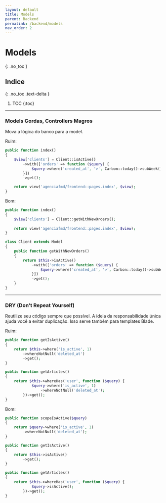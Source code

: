 ```yaml
---
layout: default
title: Models
parent: Backend
permalink: /backend/models
nav_order: 2
---
```


# Models
{: .no_toc }

## Indice
{: .no_toc .text-delta }

1. TOC
{:toc}

---

### Models Gordas, Controllers Magros

Mova a lógica do banco para a model.

Ruim:

```php
public function index()
{
    $view['clients'] = Client::isActive()
        ->with(['orders' => function ($query) {
            $query->where('created_at', '>', Carbon::today()->subWeek());
        }])
        ->get();

    return view('agenciafmd/frontend::pages.index', $view);
}
```

Bom:

```php
public function index()
{
    $view['clients'] = Client::getWithNewOrders();
    
    return view('agenciafmd/frontend::pages.index', $view);
}

class Client extends Model
{
    public function getWithNewOrders()
    {
        return $this->isActive()
            ->with(['orders' => function ($query) {
                $query->where('created_at', '>', Carbon::today()->subWeek());
            }])
            ->get();
    }
}
```

---

### DRY (Don't Repeat Yourself)

Reutilize seu código sempre que possível. A ideia da responsabilidade única ajuda você a evitar duplicação. Isso serve também para templates Blade.

Ruim:

```php
public function getIsActive()
{
    return $this->where('is_active', 1)
        ->whereNotNull('deleted_at')
        ->get();
}

public function getArticles()
{
    return $this->whereHas('user', function ($query) {
            $query->where('is_active', 1)
                ->whereNotNull('deleted_at');
        })->get();
}
```

Bom:

```php
public function scopeIsActive($query)
{
    return $query->where('is_active', 1)
        ->whereNotNull('deleted_at');
}

public function getIsActive()
{
    return $this->isActive()
        ->get();
}

public function getArticles()
{
    return $this->whereHas('user', function ($query) {
            $query->isActive();
        })->get();
}
```